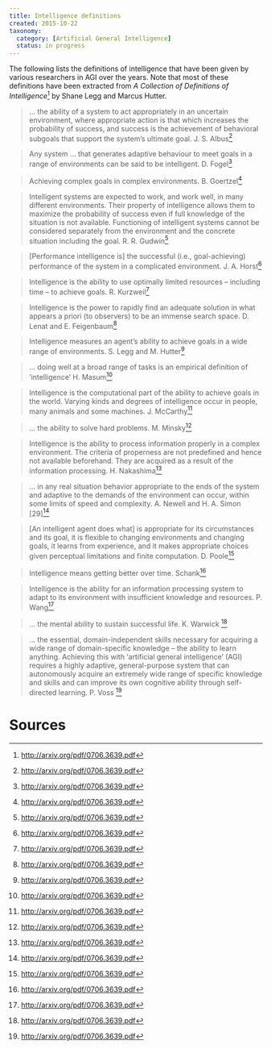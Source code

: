 ```yaml
---
title: Intelligence definitions
created: 2015-10-22
taxonomy:
  category: [Artificial General Intelligence]
  status: in progress
---
```


The following lists the definitions of intelligence that have been given by various researchers in AGI over the years. Note that most of these definitions have been extracted from *A Collection of Definitions of Intelligence*[^1] by Shane Legg and Marcus Hutter.

> ... the ability of a system to act appropriately in an uncertain environment, where appropriate action is that which increases the probability of success, and success is the achievement of behavioral subgoals that support the system’s ultimate goal.
J. S. Albus[^1]

> Any system ... that generates adaptive behaviour to meet goals in a range of environments can be said to be intelligent.
D. Fogel[^1]

> Achieving complex goals in complex environments.
B. Goertzel[^1]

> Intelligent systems are expected to work, and work well, in many different environments. Their property of intelligence allows them to maximize the probability of success even if full knowledge of the situation is not available. Functioning of intelligent systems cannot be considered separately from the environment and the concrete situation including the goal.
R. R. Gudwin[^1]

> [Performance intelligence is] the successful (i.e., goal-achieving) performance of the system in a complicated environment.
J. A. Horst[^1]

> Intelligence is the ability to use optimally limited resources – including time – to achieve goals.
R. Kurzweil[^1]

> Intelligence is the power to rapidly find an adequate solution in what appears a priori (to observers) to be an immense search space.
D. Lenat and E. Feigenbaum[^1]

> Intelligence measures an agent’s ability to achieve goals in a wide range of environments.
S. Legg and M. Hutter[^1]

> ... doing well at a broad range of tasks is an empirical definition of ‘intelligence’
H. Masum[^1]

> Intelligence is the computational part of the ability to achieve goals in the world. Varying kinds and degrees of intelligence occur in people, many animals and some machines.
J. McCarthy[^1]

> ... the ability to solve hard problems.
M. Minsky[^1]

> Intelligence is the ability to process information properly in a complex environment. The criteria of properness are not predefined and hence not available beforehand. They are acquired as a result of the information processing.
H. Nakashima[^1]

> ... in any real situation behavior appropriate to the ends of the system and adaptive to the demands of the environment can occur, within some limits of speed and complexity.
A. Newell and H. A. Simon [29][^1]

> [An intelligent agent does what] is appropriate for its circumstances and its goal, it is flexible to changing environments and changing goals, it learns from experience, and it makes appropriate choices given perceptual limitations and finite computation.
D. Poole[^1]

> Intelligence means getting better over time.
Schank[^1]

> Intelligence is the ability for an information processing system to adapt to its environment with insufficient knowledge and resources.
P. Wang[^1]

> ... the mental ability to sustain successful life.
K. Warwick [^1]

> ... the essential, domain-independent skills necessary for acquiring a wide range of domain-specific knowledge – the ability to learn anything. Achieving this with ‘artificial general intelligence’ (AGI) requires a highly adaptive, general-purpose system that can autonomously acquire an extremely wide range of specific knowledge and skills and can improve its own cognitive ability through self-directed learning.
P. Voss [^1]

# Sources
[^1]: http://arxiv.org/pdf/0706.3639.pdf